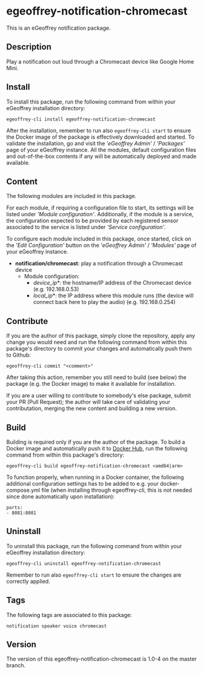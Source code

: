 # egeoffrey-notification-chromecast

This is an eGeoffrey notification package.

## Description

Play a notification out loud through a Chromecast device like Google Home Mini.

## Install

To install this package, run the following command from within your eGeoffrey installation directory:
```
egeoffrey-cli install egeoffrey-notification-chromecast
```
After the installation, remember to run also `egeoffrey-cli start` to ensure the Docker image of the package is effectively downloaded and started.
To validate the installation, go and visit the *'eGeoffrey Admin'* / *'Packages'* page of your eGeoffrey instance. All the modules, default configuration files and out-of-the-box contents if any will be automatically deployed and made available.
## Content

The following modules are included in this package.

For each module, if requiring a configuration file to start, its settings will be listed under *'Module configuration'*. Additionally, if the module is a service, the configuration expected to be provided by each registered sensor associated to the service is listed under *'Service configuration'*.

To configure each module included in this package, once started, click on the *'Edit Configuration'* button on the *'eGeoffrey Admin'* / *'Modules'* page of your eGeoffrey instance.
- **notification/chromecast**: play a notification through a Chromecast device
  - Module configuration:
    - *device_ip**: the hostname/IP address of the Chromecast device (e.g. 192.168.0.53)
    - *local_ip**: the IP address where this module runs (the device will connect back here to play the audio) (e.g. 192.168.0.254)

## Contribute

If you are the author of this package, simply clone the repository, apply any change you would need and run the following command from within this package's directory to commit your changes and automatically push them to Github:
```
egeoffrey-cli commit "<comment>"
```
After taking this action, remember you still need to build (see below) the package (e.g. the Docker image) to make it available for installation.

If you are a user willing to contribute to somebody's else package, submit your PR (Pull Request); the author will take care of validating your contributation, merging the new content and building a new version.

## Build

Building is required only if you are the author of the package. To build a Docker image and automatically push it to [Docker Hub](https://hub.docker.com/r/egeoffrey/egeoffrey-notification-chromecast), run the following command from within this package's directory:
```
egeoffrey-cli build egeoffrey-notification-chromecast <amd64|arm>
```
To function properly, when running in a Docker container, the following additional configuration settings has to be added to e.g. your docker-compose.yml file (when installing through egeoffrey-cli, this is not needed since done automatically upon installation):
```
ports:
- 8081:8081
```

## Uninstall

To uninstall this package, run the following command from within your eGeoffrey installation directory:
```
egeoffrey-cli uninstall egeoffrey-notification-chromecast
```
Remember to run also `egeoffrey-cli start` to ensure the changes are correctly applied.
## Tags

The following tags are associated to this package:
```
notification speaker voice chromecast
```

## Version

The version of this egeoffrey-notification-chromecast is 1.0-4 on the master branch.
